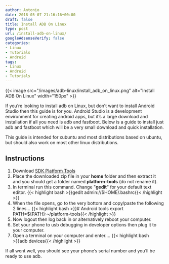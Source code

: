 ```yaml
---
author: Antonio
date: 2018-05-07 21:16:16+00:00
draft: false
title: Install ADB On Linux
type: post
url: /install-adb-on-linux/
googleAdsenseVerify: false
categories:
- Linux
- Tutorials
- Android
tags:
- Linux
- Android
- Tutorials
---
```


{{< image src="/images/adb-linux/install_adb_on_linux.png" alt="Install ADB On Linux" width="150px" >}}

If you’re looking to install adb on Linux, but don’t want to install Android Studio then this guide is for you. Android Studio is a development environment for creating android apps, but it’s a large download and installation if all you need is adb and fastboot. Below is a guide to install just adb and fastboot which will be a very small download and quick installation.

<!--more-->

This guide is intended for xubuntu and most distributions based on ubuntu, but should also work on most other linux distributions.

## Instructions

1. Download [SDK Platform Tools](https://dl.google.com/android/repository/platform-tools-latest-linux.zip)
2. Place the downloaded zip file in your **home** folder and then extract it and you should get a folder named **platform-tools** (do not rename it).
3. In terminal run this command. Change "**gedit**" for your default text editor.
  {{< highlight bash >}}gedit admin://$HOME/.bashrc{{< /highlight >}}
4. When the file opens, go to the very bottom and copy/paste the following 2 lines...
  {{< highlight bash >}}# Android tools
export PATH=${PATH}:~/platform-tools{{< /highlight >}}
5. Now logout then log back in or alternatively reboot your computer.
6. Set your phone to usb debugging in developer options then plug it to your computer.
7. Open a terminal on your computer and enter....
  {{< highlight bash >}}adb devices{{< /highlight >}}

If all went well, you should see your phone’s serial number and you’ll be ready to use adb.
